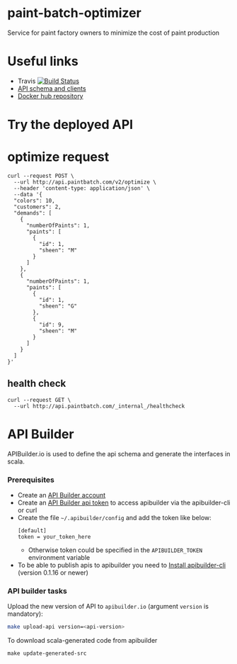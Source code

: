 # paint-batch-optimizer
Service for paint factory owners to minimize the cost of paint production

# Useful links
* Travis [![Build Status](https://travis-ci.org/conorfennell/paint-batch-optimizer.svg?branch=master)](https://travis-ci.org/conorfennell/paint-batch-optimizer)
* [API schema and clients](https://app.apibuilder.io/paintbatch-com/paint-batch-optimizer)
* [Docker hub repository](https://cloud.docker.com/repository/docker/conorfennell/paint-batch-optimizer)

# Try the deployed API

# optimize request
```
curl --request POST \
  --url http://api.paintbatch.com/v2/optimize \
  --header 'content-type: application/json' \
  --data '{
  "colors": 10,
  "customers": 2,
  "demands": [
    {
      "numberOfPaints": 1,
      "paints": [
        {
          "id": 1,
          "sheen": "M"
        }
      ]
    },
    {
      "numberOfPaints": 1,
      "paints": [
        {
          "id": 1,
          "sheen": "G"
        },
        {
          "id": 9,
          "sheen": "M"
        }
      ]
    }
  ]
}'
```

## health check
```
curl --request GET \
  --url http://api.paintbatch.com/_internal_/healthcheck
```

# API Builder
APIBuilder.io is used to define the api schema and generate the interfaces in scala.

### Prerequisites

* Create an [API Builder account](https://www.apibuilder.io)
* Create an [API Builder api token](https://app.apibuilder.io/tokens)
  to access apibuilder via the apibuilder-cli or curl
* Create the file  `~/.apibuilder/config` and add the token like below:
    ```
    [default]
    token = your_token_here
    ```
  - Otherwise token could be specified in the `APIBUILDER_TOKEN`
    environment variable
* To be able to publish apis to apibuilder you need to [Install
  apibuilder-cli](https://github.com/apicollective/apibuilder-cli)
  (version 0.1.16 or newer)

### API builder tasks

Upload the new version of API to `apibuilder.io` (argument `version` is
mandatory):

```bash
make upload-api version=<api-version>
```

To download scala-generated code from apibuilder

```
make update-generated-src
```